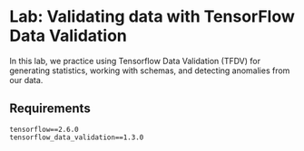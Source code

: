 # Lab: Validating data with TensorFlow Data Validation
In this lab, we practice using Tensorflow Data Validation (TFDV) for generating statistics, working with schemas, and detecting anomalies from our data.

## Requirements
`tensorflow==2.6.0`  
`tensorflow_data_validation==1.3.0`